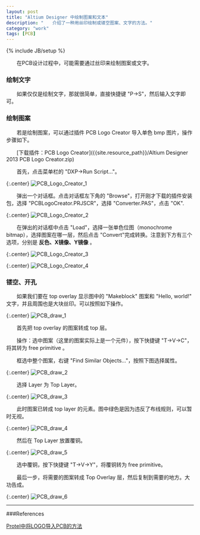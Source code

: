 ```yaml
---
layout: post
title: "Altium Designer 中绘制图案和文本"
description: "　　介绍了一种用丝印绘制或镂空图案、文字的方法。"
category: "work"
tags: [PCB]
---
```

{% include JB/setup %}

　　在PCB设计过程中，可能需要通过丝印来绘制图案或文字。

### 绘制文字

　　如果仅仅是绘制文字，那就很简单，直接快捷键 "P->S"，然后输入文字即可。

### 绘制图案

　　若是绘制图案，可以通过插件 PCB Logo Creator 导入单色 bmp 图片，操作步骤如下。

　　[下载插件：PCB Logo Creator]({{site.resource_path}}/Altium Designer 2013 PCB Logo Creator.zip)  

　　首先，点击菜单栏的 "DXP->Run Script..."。

{:.center}
![PCB_Logo_Creator_1]({{site.img_path}}/PCB_Logo_Creator_1.png)

　　弹出一个对话框。点击对话框左下角的 "Browse"，打开刚才下载的插件安装包，选择 "PCBLogoCreator.PRJSCR"，选择 "Converter.PAS"，点击 "OK".

{:.center}
![PCB_Logo_Creator_2]({{site.img_path}}/PCB_Logo_Creator_2.png)

　　在弹出的对话框中点击 "Load"，选择一张单色位图（monochrome bitmap），选择图案在哪一层，然后点击 "Convert"完成转换。注意到下方有三个选项，分别是 __反色、X镜像、Y镜像__ 。

{:.center}
![PCB_Logo_Creator_3]({{site.img_path}}/PCB_Logo_Creator_3.png)

{:.center}
![PCB_Logo_Creator_4]({{site.img_path}}/PCB_Logo_Creator_4.png)


### 镂空、开孔

　　如果我们要在 top overlay 显示图中的 "Makeblock" 图案和 "Hello, world!" 文字，并且周围也是大块丝印。可以按照如下操作。

{:.center}
![PCB_draw_1]({{site.img_path}}/PCB_draw_1.png)

　　首先把 top overlay 的图案转成 top 层。

　　操作：选中图案（这里的图案实际上是一个元件），按下快捷键 "T->V->C"，将其转为 free primitive 。

　　框选中整个图案，右键 "Find Similar Objects..."，按照下图选择属性。

{:.center}
![PCB_draw_2]({{site.img_path}}/PCB_draw_2.png)

　　选择 Layer 为 Top Layer。

{:.center}
![PCB_draw_3]({{site.img_path}}/PCB_draw_3.png)

　　此时图案已转成 top layer 的元素。图中绿色是因为违反了布线规则，可以暂时无视。

{:.center}
![PCB_draw_4]({{site.img_path}}/PCB_draw_4.png)

　　然后在 Top Layer 放置覆铜。

{:.center}
![PCB_draw_5]({{site.img_path}}/PCB_draw_5.png)

　　选中覆铜，按下快捷键 "T->V->Y"，将覆铜转为 free primitive。

　　最后一步，将需要的图案转成 Top Overlay 层，然后复制到需要的地方。大功告成。

{:.center}
![PCB_draw_6]({{site.img_path}}/PCB_draw_6.png)

-------------------------------------------

###References

[Protel中将LOGO导入PCB的方法](http://jingyan.baidu.com/article/1e5468f9cd4623484961b72a.html)  
